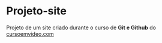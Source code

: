 # Projeto-site
 Projeto de um site criado durante o curso de **Git e Github** do [cursoemvideo.com](https://www.cursoemvideo.com/)
